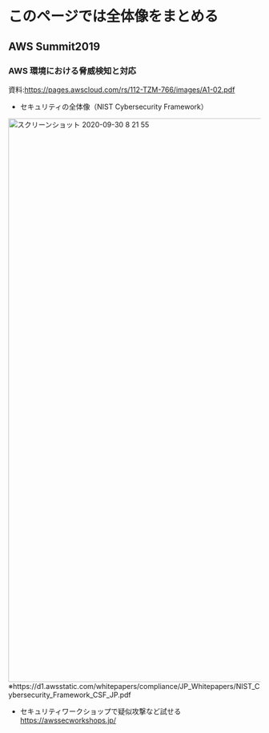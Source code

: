 # このページでは全体像をまとめる
## AWS Summit2019
### AWS 環境における脅威検知と対応
資料:https://pages.awscloud.com/rs/112-TZM-766/images/A1-02.pdf

- セキュリティの全体像（NIST Cybersecurity Framework）
<img width="1127" alt="スクリーンショット 2020-09-30 8 21 55" src="https://user-images.githubusercontent.com/60077121/94626481-20c62900-02f6-11eb-9a15-66b42bdee3e9.png">
※https://d1.awsstatic.com/whitepapers/compliance/JP_Whitepapers/NIST_Cybersecurity_Framework_CSF_JP.pdf

- セキュリティワークショップで疑似攻撃など試せる
https://awssecworkshops.jp/

